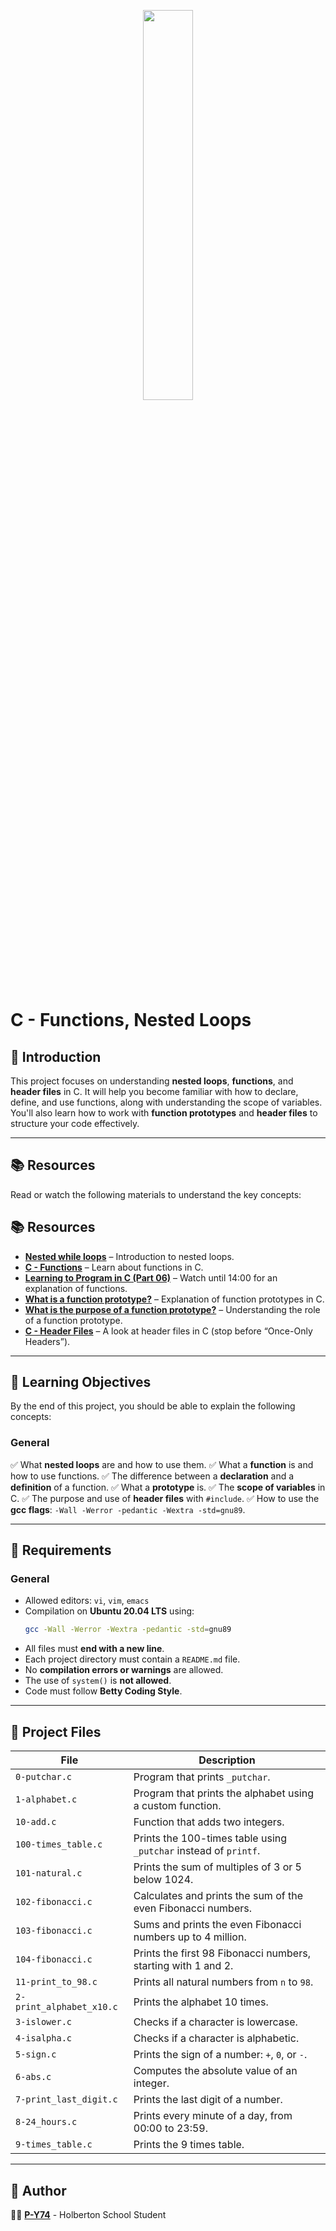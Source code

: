 <p align="center">
   <img src="https://github.com/user-attachments/assets/7d564981-cb81-43e7-819a-25ffcfc5bd72" width=40% height=40%/>
</p>

# C - Functions, Nested Loops

## 📌 Introduction
This project focuses on understanding **nested loops**, **functions**, and **header files** in C. It will help you become familiar with how to declare, define, and use functions, along with understanding the scope of variables. You'll also learn how to work with **function prototypes** and **header files** to structure your code effectively.

---

## 📚 Resources
Read or watch the following materials to understand the key concepts:

## 📚 Resources

- **[Nested while loops](https://www.youtube.com/watch?v=4OnBa6mId0M)** – Introduction to nested loops.
- **[C - Functions](https://www.youtube.com/watch?v=1yoM6nYQFq4)** – Learn about functions in C.
- **[Learning to Program in C (Part 06)](https://www.youtube.com/watch?v=drFXRS2VGdo)** – Watch until 14:00 for an explanation of functions.
- **[What is a function prototype?](https://www.geeksforgeeks.org/function-prototype-in-c/)** – Explanation of function prototypes in C.
- **[What is the purpose of a function prototype?](https://www.tutorialspoint.com/cprogramming/c_functions.htm)** – Understanding the role of a function prototype.
- **[C - Header Files](https://www.tutorialspoint.com/cprogramming/c_header_files.htm)** – A look at header files in C (stop before “Once-Only Headers”).


---

## 🎯 Learning Objectives
By the end of this project, you should be able to explain the following concepts:

### General
✅ What **nested loops** are and how to use them.
✅ What a **function** is and how to use functions.
✅ The difference between a **declaration** and a **definition** of a function.
✅ What a **prototype** is.
✅ The **scope of variables** in C.
✅ The purpose and use of **header files** with `#include`.
✅ How to use the **gcc flags**: `-Wall -Werror -pedantic -Wextra -std=gnu89`.

---

## 📝 Requirements

### General
- Allowed editors: `vi`, `vim`, `emacs`
- Compilation on **Ubuntu 20.04 LTS** using:
  ```sh
  gcc -Wall -Werror -Wextra -pedantic -std=gnu89
  ```
- All files must **end with a new line**.
- Each project directory must contain a `README.md` file.
- No **compilation errors or warnings** are allowed.
- The use of `system()` is **not allowed**.
- Code must follow **Betty Coding Style**.

---

## 📂 Project Files

| File                       | Description                                                                                           |
|----------------------------|-------------------------------------------------------------------------------------------------------|
| `0-putchar.c`               | Program that prints `_putchar`.                                                                        |
| `1-alphabet.c`              | Program that prints the alphabet using a custom function.                                              |
| `10-add.c`                  | Function that adds two integers.                                                                      |
| `100-times_table.c`         | Prints the 100-times table using `_putchar` instead of `printf`.                                       |
| `101-natural.c`             | Prints the sum of multiples of 3 or 5 below 1024.                                                     |
| `102-fibonacci.c`           | Calculates and prints the sum of the even Fibonacci numbers.                                          |
| `103-fibonacci.c`           | Sums and prints the even Fibonacci numbers up to 4 million.                                           |
| `104-fibonacci.c`           | Prints the first 98 Fibonacci numbers, starting with 1 and 2.                                          |
| `11-print_to_98.c`          | Prints all natural numbers from `n` to `98`.                                                           |
| `2-print_alphabet_x10.c`    | Prints the alphabet 10 times.                                                                          |
| `3-islower.c`               | Checks if a character is lowercase.                                                                   |
| `4-isalpha.c`               | Checks if a character is alphabetic.                                                                  |
| `5-sign.c`                  | Prints the sign of a number: `+`, `0`, or `-`.                                                         |
| `6-abs.c`                   | Computes the absolute value of an integer.                                                             |
| `7-print_last_digit.c`      | Prints the last digit of a number.                                                                    |
| `8-24_hours.c`              | Prints every minute of a day, from 00:00 to 23:59.                                                   |
| `9-times_table.c`           | Prints the 9 times table.                                                                              |

---

## 👤 Author
👨‍💻 **[P-Y74](https://github.com/P-Y74)** - Holberton School Student
